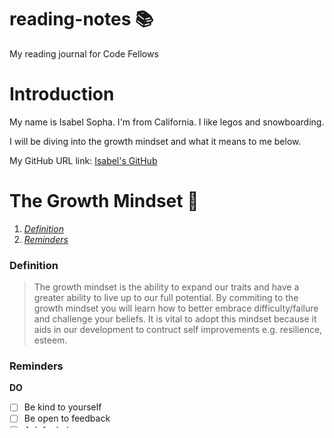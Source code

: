 # reading-notes 📚
My reading journal for Code Fellows

# Introduction

My name is Isabel Sopha. I'm from California. I like legos and snowboarding.

I will be diving into the growth mindset and what it means to me below.

My GitHub URL link: [Isabel's GitHub](https://github.com/i-sopha)


# The Growth Mindset 🧠

1. *[Definition](#definition)*
2. *[Reminders](#reminders)*

### Definition

> The growth mindset is the ability to expand our traits and have a greater ability to live up to our full potential. By commiting to the growth mindset you will learn how to better embrace difficulty/failure and challenge your beliefs. It is vital to adopt this mindset because it aids in our development to contruct self improvements e.g. resilience, esteem.

### Reminders

**DO**
- [ ] Be kind to yourself
- [ ] Be open to feedback
- [ ] Ask for help
> ✨ Bonus: **REWARD YOURSELF!**

~~**DON'T**~~
- [ ] Not speak up
- [ ] Staying in your comfort zone
- [ ] Label yourself or others

> Never confuse a single defeat with a final defeat. --F. Scott Fitzgerald (1896-1940), American author
